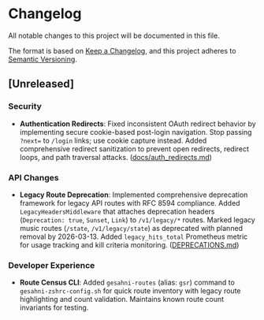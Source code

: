 # Changelog

All notable changes to this project will be documented in this file.

The format is based on [Keep a Changelog](https://keepachangelog.com/en/1.0.0/),
and this project adheres to [Semantic Versioning](https://semver.org/spec/v2.0.0.html).

## [Unreleased]

### Security
- **Authentication Redirects**: Fixed inconsistent OAuth redirect behavior by implementing secure cookie-based post-login navigation. Stop passing `?next=` to `/login` links; use cookie capture instead. Added comprehensive redirect sanitization to prevent open redirects, redirect loops, and path traversal attacks. ([docs/auth_redirects.md](docs/auth_redirects.md))

### API Changes
- **Legacy Route Deprecation**: Implemented comprehensive deprecation framework for legacy API routes with RFC 8594 compliance. Added `LegacyHeadersMiddleware` that attaches deprecation headers (`Deprecation: true`, `Sunset`, `Link`) to `/v1/legacy/*` routes. Marked legacy music routes (`/state`, `/v1/legacy/state`) as deprecated with planned removal by 2026-03-13. Added `legacy_hits_total` Prometheus metric for usage tracking and kill criteria monitoring. ([DEPRECATIONS.md](DEPRECATIONS.md))

### Developer Experience
- **Route Census CLI**: Added `gesahni-routes` (alias: `gsr`) command to `gesahni-zshrc-config.sh` for quick route inventory with legacy route highlighting and count validation. Maintains known route count invariants for testing.

